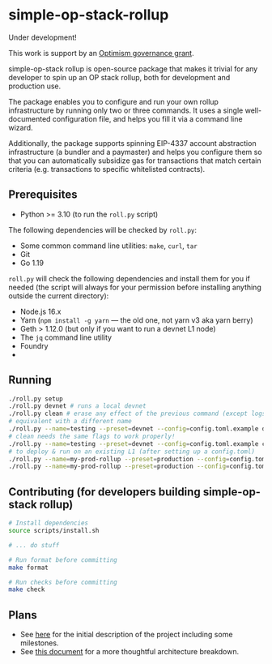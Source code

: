 # simple-op-stack-rollup

Under development!

This work is support by an
[Optimism governance grant](https://app.charmverse.io/op-grants/proposals?id=a6e6bfb8-75bd-41bd-acb1-618c3c62e667).

simple-op-stack rollup is open-source package that makes it trivial for any
developer to spin up an OP stack rollup, both for development and production
use.

The package enables you to configure and run your own rollup infrastructure by
running only two or three commands. It uses a single well-documented
configuration file, and helps you fill it via a command line wizard.

Additionally, the package supports spinning EIP-4337 account abstraction
infrastructure (a bundler and a paymaster) and helps you configure them so that
you can automatically subsidize gas for transactions that match certain criteria
(e.g. transactions to specific whitelisted contracts).

## Prerequisites

- Python >= 3.10 (to run the `roll.py` script)

The following dependencies will be checked by `roll.py`:

- Some common command line utilities: `make`, `curl`, `tar`
- Git
- Go 1.19

`roll.py` will check the following dependencies and install them for you if needed (the script will
always for your permission before installing anything outside the current directory):

- Node.js 16.x
- Yarn (`npm install -g yarn` — the old one, not yarn v3 aka yarn berry)
- Geth > 1.12.0 (but only if you want to run a devnet L1 node)
- The `jq` command line utility
- Foundry
- 
## Running

```bash
./roll.py setup
./roll.py devnet # runs a local devnet
./roll.py clean # erase any effect of the previous command (except logs)
# equivalent with a different name
./roll.py --name=testing --preset=devnet --config=config.toml.example devnet
# clean needs the same flags to work properly!
./roll.py --name=testing --preset=devnet --config=config.toml.example clean
# to deploy & run on an existing L1 (after setting up a config.toml)
./roll.py --name=my-prod-rollup --preset=production --config=config.toml l2
./roll.py --name=my-prod-rollup --preset=production --config=config.toml clean
```

## Contributing (for developers building simple-op-stack rollup)

```bash
# Install dependencies
source scripts/install.sh

# ... do stuff

# Run format before committing
make format

# Run checks before committing
make check
```

## Plans

- See [here](https://app.charmverse.io/op-grants/proposals?id=a6e6bfb8-75bd-41bd-acb1-618c3c62e667)
  for the initial description of the project including some milestones.
- See [this document](https://hackmd.io/@vitalizing/SJXw9Wbih) for a more thoughtful architecture breakdown.